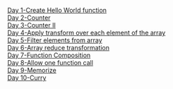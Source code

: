 [Day 1-Create Hello World function](https://leetcode.com/problems/create-hello-world-function/?utm_campaign=PostD1&utm_medium=Post&utm_source=Post&gio_link_id=QPDw0kJR)<br/>
[Day 2-Counter](https://leetcode.com/problems/counter/?utm_campaign=PostD2&utm_medium=Post&utm_source=Post&gio_link_id=xogkVqBo)<br/>
[Day 3-Counter II](https://leetcode.com/problems/counter-ii/?utm_campaign=PostD3&utm_medium=Post&utm_source=Post&gio_link_id=xRxVYOXo)<br/>
[Day 4-Apply transform over each element of the array](https://leetcode.com/problems/apply-transform-over-each-element-in-array/?utm_campaign=PostD4&utm_medium=Post&utm_source=Post&gio_link_id=noqbNOv9)<br/>
[Day 5-Filter elements from array](https://leetcode.com/problems/filter-elements-from-array/?utm_campaign=PostD5&utm_medium=Post&utm_source=Post&gio_link_id=a9a5VZr9)<br/>
[Day 6-Array reduce transformation](https://leetcode.com/problems/array-reduce-transformation/?utm_campaign=PostD6&utm_medium=Post&utm_source=Post&gio_link_id=nPN45jD9)<br/>
[Day 7-Function Composition](https://leetcode.com/problems/function-composition/?utm_campaign=PostD7&utm_medium=Post&utm_source=Post&gio_link_id=4PY7wZM9)<br/>
[Day 8-Allow one function call](https://leetcode.com/problems/allow-one-function-call/?utm_campaign=PostD8&utm_medium=Post&utm_source=Post&gio_link_id=a9By01Oo)<br/>
[Day 9-Memorize](https://leetcode.com/problems/memoize/?utm_campaign=PostD9&utm_medium=Post&utm_source=Post&gio_link_id=nRbADVd9)<br/>
[Day 10-Curry](https://leetcode.com/problems/curry/?utm_campaign=PostD10&utm_medium=Post&utm_source=Post&gio_link_id=QRekxgjo)<br/>
